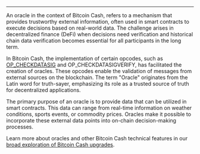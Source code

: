 ---
An oracle in the context of Bitcoin Cash, refers to a mechanism that provides trustworthy external information, often used in smart contracts to execute decisions based on real-world data. The challenge arises in decentralized finance (DeFi) when decisions need verification and historical chain data verification becomes essential for all participants in the long term.

In Bitcoin Cash, the implementation of certain opcodes, such as [OP_CHECKDATASIG](https://upgradespecs.bitcoincashnode.org/op_checkdatasig/) and OP_CHECKDATASIGVERIFY, has facilitated the creation of oracles. These opcodes enable the validation of messages from external sources on the blockchain. The term "Oracle" originates from the Latin word for truth-sayer, emphasizing its role as a trusted source of truth for decentralized applications.

The primary purpose of an oracle is to provide data that can be utilized in smart contracts. This data can range from real-time information on weather conditions, sports events, or commodity prices. Oracles make it possible to incorporate these external data points into on-chain decision-making processes.

Learn more about oracles and other Bitcoin Cash technical features in our [broad exploration of Bitcoin Cash upgrades](https://bchfaq.com/what-is-the-difference-between-bitcoin-and-bitcoin-cash-part-4/#bitcoin-cash-upgrades).